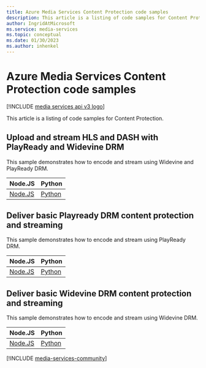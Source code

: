 ---title: Azure Media Services Content Protection code samplesdescription: This article is a listing of code samples for Content Protection.author: IngridAtMicrosoftms.service: media-servicesms.topic: conceptualms.date: 01/30/2023ms.author: inhenkel---
# Azure Media Services Content Protection code samples
[!INCLUDE [media services api v3 logo](../includes/v3-hr.md)]
This article is a listing of code samples for Content Protection.
## Upload and stream HLS and DASH with PlayReady and Widevine DRM
This sample demonstrates how to encode and stream using Widevine and PlayReady DRM.
| Node.JS | Python |
| ------- | ------ |
| [Node.JS](https://github.com/Azure-Samples/media-services-v3-node-tutorials/blob/main/Streaming/StreamFilesWithDRMSample/index.ts) | [Python](https://github.com/Azure-Samples/media-services-v3-python/blob/main/Streaming/StreamFilesWithDRM/stream-files-with-drm-sample.py) |
## Deliver basic Playready DRM content protection and streaming
This sample demonstrates how to encode and stream using PlayReady DRM.
| Node.JS | Python |
| ------- | ------ |
| [Node.JS](https://github.com/Azure-Samples/media-services-v3-node-tutorials/blob/main/ContentProtection/BasicPlayReady/index.ts) | [Python](https://github.com/Azure-Samples/media-services-v3-python/blob/main/ContentProtection/BasicPlayReady/basic-play-ready.py) |
## Deliver basic Widevine DRM content protection and streaming
This sample demonstrates how to encode and stream using Widevine DRM.
| Node.JS | Python |
| ------- | ------ |
| [Node.JS](https://github.com/Azure-Samples/media-services-v3-node-tutorials/blob/main/ContentProtection/BasicWidevine/index.ts) | [Python](https://github.com/Azure-Samples/media-services-v3-python/blob/main/ContentProtection/BasicWidevine/basic-widevine.py) |
[!INCLUDE [media-services-community](../includes/media-services-community.md)]
